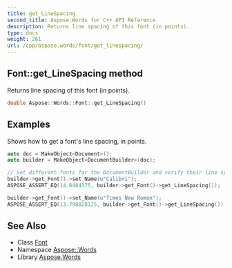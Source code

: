```yaml
---
title: get_LineSpacing
second_title: Aspose.Words for C++ API Reference
description: Returns line spacing of this font (in points).
type: docs
weight: 261
url: /cpp/aspose.words/font/get_linespacing/
---
```

## Font::get_LineSpacing method


Returns line spacing of this font (in points).

```cpp
double Aspose::Words::Font::get_LineSpacing()
```


## Examples



Shows how to get a font's line spacing, in points. 
```cpp
auto doc = MakeObject<Document>();
auto builder = MakeObject<DocumentBuilder>(doc);

// Set different fonts for the DocumentBuilder and verify their line spacing.
builder->get_Font()->set_Name(u"Calibri");
ASPOSE_ASSERT_EQ(14.6484375, builder->get_Font()->get_LineSpacing());

builder->get_Font()->set_Name(u"Times New Roman");
ASPOSE_ASSERT_EQ(13.798828125, builder->get_Font()->get_LineSpacing());
```

## See Also

* Class [Font](../)
* Namespace [Aspose::Words](../../)
* Library [Aspose.Words](../../../)
